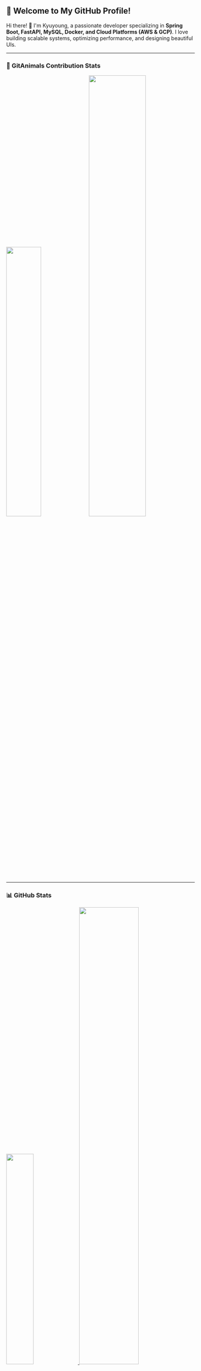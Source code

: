 ## 🚀 Welcome to My GitHub Profile!

Hi there! 👋 I'm Kyuyoung, a passionate developer specializing in **Spring Boot, FastAPI, MySQL, Docker, and Cloud Platforms (AWS & GCP)**. I love building scalable systems, optimizing performance, and designing beautiful UIs.

---

### 🐾 GitAnimals Contribution Stats

<div>
    <a>
        <img src="https://render.gitanimals.org/farms/K-KY" width="43%"/>
    </a>
    <a>
        <img src="https://render.gitanimals.org/lines/K-KY" width="55%"/>
    </a>
</div>

---

### 📊 GitHub Stats
<div>

<a href="https://github.com/anuraghazra/github-readme-stats">
    <img src="https://github-readme-stats.vercel.app/api/top-langs/?username=K-KY&show_icons=true&count_private=true&theme=dark&hide_border=true" width=38% />
</a>    
<a href="https://github.com/anuraghazra/github-readme-stats">
  <img src="https://github-readme-stats.vercel.app/api?username=K-KY&layout=compact&theme=dark&hide_border=true&include_all_commits=true" width=56% />
</a>
<a href="https://github.com/ashutosh00710/github-readme-activity-graph">
    <img src="https://github-readme-activity-graph.vercel.app/graph?username=K-KY&custom_title=My%20GitHub%20Activity&hide_border=true&theme=github" width=100%/>
</a>
</div>

### 🛠️ Tech Stack & Tools

- **Languages**: Java, Python, Dart
- **Backend**: Spring Boot, FastAPI
- **Frontend**: Flutter
- **Databases**: MySQL
- **DevOps**: Docker, Jenkins, AWS, GCP
- **Others**: Git

---

### 🌱 Currently Learning

- **Kubernetes** for scalable cloud infrastructure
- **Advanced Flutter Animations**

---

### 📫 Connect with Me!

💼 [LinkedIn](https://www.linkedin.com/in/%EA%B7%9C%EC%98%81-%EA%B9%80-6858992a7/) | 📧 [Email](mailto:kyuyoung@naver.com)

---

Thanks for visiting! 😊 Keep coding and have an awesome day! 🚀
